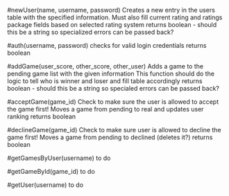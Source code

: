 #newUser(name, username, password)
Creates a new entry in the users table with the specified information.
Must also fill current rating and ratings package fields based on selected rating system
returns boolean - should this be a string so specialized errors can be passed back?

#auth(username, password)
checks for valid login credentials
returns boolean

#addGame(user_score, other_score, other_user)
Adds a game to the pending game list with the given information
This function should do the logic to tell who is winner and loser and fill table accordingly
returns boolean - should this be a string so specialed errors can be passed back?

#acceptGame(game_id)
Check to make sure the user is allowed to accept the game first!
Moves a game from pending to real and updates user ranking
returns boolean

#declineGame(game_id)
Check to make sure user is allowed to decline the game first!
Moves a game from pending to declined (deletes it?)
returns boolean

#getGamesByUser(username)
to do

#getGameById(game_id)
to do

#getUser(username)
to do
